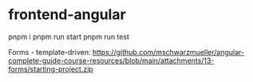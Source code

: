 # frontend-angular


pnpm i
pnpm run start
pnpm run test



Forms - template-driven:
https://github.com/mschwarzmueller/angular-complete-guide-course-resources/blob/main/attachments/13-forms/starting-project.zip